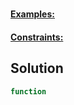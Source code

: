 # 

#### <ins>Examples:</ins>



#### <ins>Constraints:</ins>

<sup></sup>  

## Solution

```Javascript
function 
```
